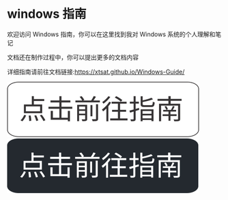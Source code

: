 
# windows 指南

欢迎访问 Windows 指南，你可以在这里找到我对 Windows 系统的个人理解和笔记

文档还在制作过程中，你可以提出更多的文档内容

详细指南请前往文档链接:<https://xtsat.github.io/Windows-Guide/>

[![前往指南](/docs/.vuepress/public/logo/点击前往指南.svg#gh-light-mode-only)](https://xtsat.github.io/Windows-Guide/#gh-light-mode-only)
[![前往指南](/docs/.vuepress/public/logo/点击前往指南%20黑.svg#gh-dark-mode-only )](https://xtsat.github.io/Windows-Guide/#gh-dark-mode-only)
